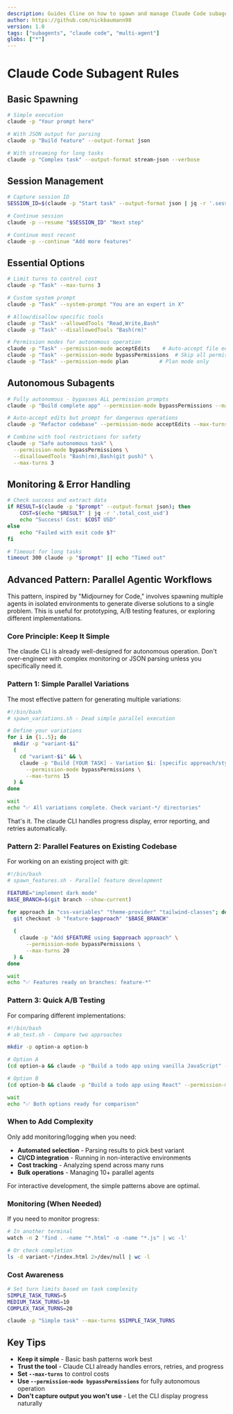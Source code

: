 ```yaml
---
description: Guides Cline on how to spawn and manage Claude Code subagents
author: https://github.com/nickbaumann98
version: 1.0
tags: ["subagents", "claude code", "multi-agent"]
globs: ["*"]
---
```

# Claude Code Subagent Rules

## Basic Spawning
```bash
# Simple execution
claude -p "Your prompt here"

# With JSON output for parsing
claude -p "Build feature" --output-format json

# With streaming for long tasks
claude -p "Complex task" --output-format stream-json --verbose
```

## Session Management
```bash
# Capture session ID
SESSION_ID=$(claude -p "Start task" --output-format json | jq -r '.session_id')

# Continue session
claude -p --resume "$SESSION_ID" "Next step"

# Continue most recent
claude -p --continue "Add more features"
```

## Essential Options
```bash
# Limit turns to control cost
claude -p "Task" --max-turns 3

# Custom system prompt
claude -p "Task" --system-prompt "You are an expert in X"

# Allow/disallow specific tools
claude -p "Task" --allowedTools "Read,Write,Bash"
claude -p "Task" --disallowedTools "Bash(rm)"

# Permission modes for autonomous operation
claude -p "Task" --permission-mode acceptEdits    # Auto-accept file edits
claude -p "Task" --permission-mode bypassPermissions  # Skip all permission prompts
claude -p "Task" --permission-mode plan          # Plan mode only
```
## Autonomous Subagents
```bash
# Fully autonomous - bypasses ALL permission prompts
claude -p "Build complete app" --permission-mode bypassPermissions --max-turns 10

# Auto-accept edits but prompt for dangerous operations
claude -p "Refactor codebase" --permission-mode acceptEdits --max-turns 5

# Combine with tool restrictions for safety
claude -p "Safe autonomous task" \
  --permission-mode bypassPermissions \
  --disallowedTools "Bash(rm),Bash(git push)" \
  --max-turns 3
```

## Monitoring & Error Handling
```bash
# Check success and extract data
if RESULT=$(claude -p "$prompt" --output-format json); then
    COST=$(echo "$RESULT" | jq -r '.total_cost_usd')
    echo "Success! Cost: $COST USD"
else
    echo "Failed with exit code $?"
fi

# Timeout for long tasks
timeout 300 claude -p "$prompt" || echo "Timed out"
```

## Advanced Pattern: Parallel Agentic Workflows

This pattern, inspired by "Midjourney for Code," involves spawning multiple agents in isolated environments to generate diverse solutions to a single problem. This is useful for prototyping, A/B testing features, or exploring different implementations.

### Core Principle: Keep It Simple

The claude CLI is already well-designed for autonomous operation. Don't over-engineer with complex monitoring or JSON parsing unless you specifically need it.

### Pattern 1: Simple Parallel Variations

The most effective pattern for generating multiple variations:

```bash
#!/bin/bash
# spawn_variations.sh - Dead simple parallel execution

# Define your variations
for i in {1..5}; do
  mkdir -p "variant-$i"
  (
    cd "variant-$i" && \
    claude -p "Build [YOUR TASK] - Variation $i: [specific approach/style]" \
      --permission-mode bypassPermissions \
      --max-turns 15
  ) &
done

wait
echo "✅ All variations complete. Check variant-*/ directories"
```

That's it. The claude CLI handles progress display, error reporting, and retries automatically.

### Pattern 2: Parallel Features on Existing Codebase

For working on an existing project with git:

```bash
#!/bin/bash
# spawn_features.sh - Parallel feature development

FEATURE="implement dark mode"
BASE_BRANCH=$(git branch --show-current)

for approach in "css-variables" "theme-provider" "tailwind-classes"; do
  git checkout -b "feature-$approach" "$BASE_BRANCH"
  
  (
    claude -p "Add $FEATURE using $approach approach" \
      --permission-mode bypassPermissions \
      --max-turns 20
  ) &
done

wait
echo "✅ Features ready on branches: feature-*"
```

### Pattern 3: Quick A/B Testing

For comparing different implementations:

```bash
#!/bin/bash
# ab_test.sh - Compare two approaches

mkdir -p option-a option-b

# Option A
(cd option-a && claude -p "Build a todo app using vanilla JavaScript" --permission-mode bypassPermissions) &

# Option B  
(cd option-b && claude -p "Build a todo app using React" --permission-mode bypassPermissions) &

wait
echo "✅ Both options ready for comparison"
```

### When to Add Complexity

Only add monitoring/logging when you need:
- **Automated selection** - Parsing results to pick best variant
- **CI/CD integration** - Running in non-interactive environments  
- **Cost tracking** - Analyzing spend across many runs
- **Bulk operations** - Managing 10+ parallel agents

For interactive development, the simple patterns above are optimal.

### Monitoring (When Needed)

If you need to monitor progress:

```bash
# In another terminal
watch -n 2 'find . -name "*.html" -o -name "*.js" | wc -l'

# Or check completion
ls -d variant-*/index.html 2>/dev/null | wc -l
```

### Cost Awareness

```bash
# Set turn limits based on task complexity
SIMPLE_TASK_TURNS=5
MEDIUM_TASK_TURNS=10  
COMPLEX_TASK_TURNS=20

claude -p "Simple task" --max-turns $SIMPLE_TASK_TURNS
```

## Key Tips
- **Keep it simple** - Basic bash patterns work best
- **Trust the tool** - Claude CLI already handles errors, retries, and progress
- **Set `--max-turns`** to control costs
- **Use `--permission-mode bypassPermissions`** for fully autonomous operation
- **Don't capture output you won't use** - Let the CLI display progress naturally